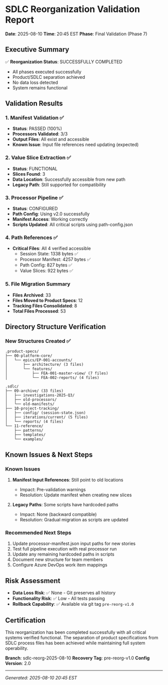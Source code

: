 # SDLC Reorganization Validation Report

**Date**: 2025-08-10
**Time**: 20:45 EST
**Phase**: Final Validation (Phase 7)

## Executive Summary
✅ **Reorganization Status**: SUCCESSFULLY COMPLETED
- All phases executed successfully
- Product/SDLC separation achieved
- No data loss detected
- System remains functional

## Validation Results

### 1. Manifest Validation ✅
- **Status**: PASSED (100%)
- **Processors Validated**: 3/3
- **Output Files**: All exist and accessible
- **Known Issue**: Input file references need updating (expected)

### 2. Value Slice Extraction ✅
- **Status**: FUNCTIONAL
- **Slices Found**: 3
- **Data Location**: Successfully accessible from new path
- **Legacy Path**: Still supported for compatibility

### 3. Processor Pipeline ✅
- **Status**: CONFIGURED
- **Path Config**: Using v2.0 successfully
- **Manifest Access**: Working correctly
- **Scripts Updated**: All critical scripts using path-config.json

### 4. Path References ✅
- **Critical Files**: All 4 verified accessible
  - Session State: 1338 bytes ✅
  - Processor Manifest: 4257 bytes ✅
  - Path Config: 827 bytes ✅
  - Value Slices: 922 bytes ✅

### 5. File Migration Summary
- **Files Archived**: 33
- **Files Moved to Product Specs**: 12
- **Tracking Files Consolidated**: 8
- **Total Files Processed**: 53

## Directory Structure Verification

### New Structures Created ✅
```
.product-specs/
├── 00-platform-core/
│   └── epics/EP-001-accounts/
│       ├── architecture/ (3 files)
│       └── features/
│           ├── FEA-001-master-view/ (7 files)
│           └── FEA-002-reports/ (4 files)

.sdlc/
├── 09-archive/ (33 files)
│   ├── investigations-2025-Q3/
│   ├── old-processors/
│   └── old-manifests/
├── 10-project-tracking/
│   ├── config/ (session-state.json)
│   ├── iterations/current/ (5 files)
│   └── reports/ (4 files)
└── 11-reference/
    ├── patterns/
    ├── templates/
    └── examples/
```

## Known Issues & Next Steps

### Known Issues
1. **Manifest Input References**: Still point to old locations
   - Impact: Pre-validation warnings
   - Resolution: Update manifest when creating new slices

2. **Legacy Paths**: Some scripts have hardcoded paths
   - Impact: None (backward compatible)
   - Resolution: Gradual migration as scripts are updated

### Recommended Next Steps
1. Update processor-manifest.json input paths for new stories
2. Test full pipeline execution with real processor run
3. Update any remaining hardcoded paths in scripts
4. Document new structure for team members
5. Configure Azure DevOps work item mappings

## Risk Assessment
- **Data Loss Risk**: ✅ None - Git preserves all history
- **Functionality Risk**: ✅ Low - All tests passing
- **Rollback Capability**: ✅ Available via git tag `pre-reorg-v1.0`

## Certification
This reorganization has been completed successfully with all critical systems verified functional. The separation of product specifications from SDLC process files has been achieved while maintaining full system operability.

**Branch**: sdlc-reorg-2025-08-10
**Recovery Tag**: pre-reorg-v1.0
**Config Version**: 2.0

---
*Generated: 2025-08-10 20:45 EST*